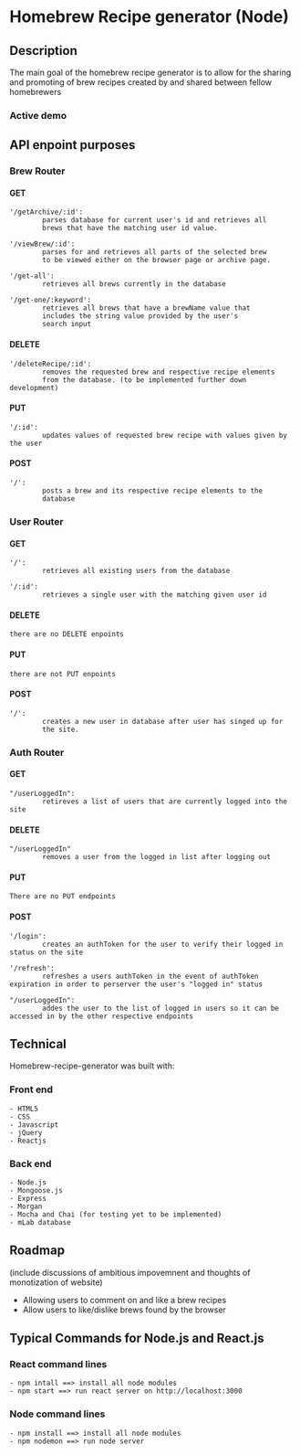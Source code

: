 # Homebrew Recipe generator (Node)

## Description
The main goal of the homebrew recipe generator is to allow for the sharing
and promoting of brew recipes created by and shared between fellow
homebrewers

### Active demo

## API enpoint purposes

### Brew Router
#### GET
    '/getArchive/:id':
            parses database for current user's id and retrieves all
            brews that have the matching user id value.

    '/viewBrew/:id':
            parses for and retrieves all parts of the selected brew
            to be viewed either on the browser page or archive page.

    '/get-all':
            retrieves all brews currently in the database

    '/get-one/:keyword':
            retrieves all brews that have a brewName value that
            includes the string value provided by the user's 
            search input

#### DELETE
    '/deleteRecipe/:id':
            removes the requested brew and respective recipe elements
            from the database. (to be implemented further down development)

#### PUT
    '/:id':
            updates values of requested brew recipe with values given by the user

#### POST
    '/':
            posts a brew and its respective recipe elements to the 
            database

### User Router
#### GET
    '/':
            retrieves all existing users from the database 

    '/:id':
            retrieves a single user with the matching given user id

#### DELETE
    there are no DELETE enpoints

#### PUT
    there are not PUT enpoints

#### POST
    '/':
            creates a new user in database after user has singed up for
            the site.
                
### Auth Router
#### GET
    "/userLoggedIn":
            retireves a list of users that are currently logged into the site

#### DELETE
    "/userLoggedIn"
            removes a user from the logged in list after logging out

#### PUT
    There are no PUT endpoints
#### POST
    '/login':
            creates an authToken for the user to verify their logged in status on the site

    '/refresh':
            refreshes a users authToken in the event of authToken expiration in order to perserver the user's "logged in" status

    "/userLoggedIn":
            addes the user to the list of logged in users so it can be accessed in by the other respective endpoints
                
## Technical
Homebrew-recipe-generator was built with:

### Front end
    - HTML5
    - CSS
    - Javascript
    - jQuery
    - Reactjs
    
### Back end
    - Node.js
    - Mongoose.js
    - Express
    - Morgan
    - Mocha and Chai (for testing yet to be implemented)
    - mLab database
    
## Roadmap
(include discussions of ambitious impovemnent and thoughts of monotization of website)
- Allowing users to comment on and like a brew recipes
- Allow users to like/dislike brews found by the browser

## Typical Commands for Node.js and React.js
### React command lines
    - npm intall ==> install all node modules
    - npm start ==> run react server on http://localhost:3000
    
### Node command lines
    - npm install ==> install all node modules
    - npm nodemon ==> run node server
